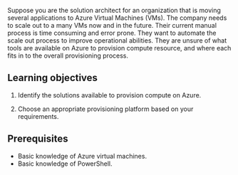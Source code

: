 Suppose you are the solution architect for an organization that is moving several applications to Azure Virtual Machines (VMs). The company needs to scale out to a many VMs now and in the future. Their current manual process is time consuming and error prone. They want to automate the scale out process to improve operational abilities. They are unsure of what tools are available on Azure to provision compute resource, and where each fits in to the overall provisioning process.

## Learning objectives

1. Identify the solutions available to provision compute on Azure.

2. Choose an appropriate provisioning platform based on your requirements.

## Prerequisites

- Basic knowledge of Azure virtual machines.
- Basic knowledge of PowerShell.
